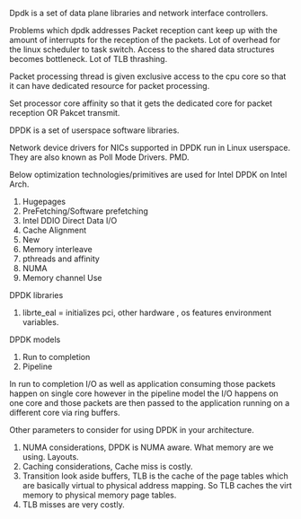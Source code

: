 Dpdk is a set of data plane libraries and network interface controllers.

Problems which dpdk addresses
	Packet reception cant keep up with the amount of interrupts for the reception of the packets.
	Lot of overhead for the linux scheduler to task switch.
	Access to the shared data structures becomes bottleneck.
	Lot of TLB thrashing.

Packet processing thread is given exclusive access to the cpu core so that it can have dedicated resource for packet processing.

Set processor core affinity so that it gets the dedicated core for packet reception OR Pakcet transmit.

DPDK is a set of userspace software libraries.

Network device drivers for NICs supported in DPDK run in Linux userspace. They are also known as Poll Mode Drivers. PMD.


Below optimization technologies/primitives are used for Intel DPDK on Intel Arch.
1) Hugepages
2) PreFetching/Software prefetching
3) Intel DDIO Direct Data I/O
4) Cache Alignment
5) New 
6) Memory interleave
7) pthreads and affinity
8) NUMA
9) Memory channel Use


DPDK libraries
1) librte_eal   = initializes pci, other hardware , os features environment variables.

DPDK models
1) Run to completion 
2) Pipeline

In run to completion I/O as well as application consuming those packets happen on single core however in the pipeline model the I/O happens on one core and those packets are then passed to the application running on a different core via ring buffers.   

Other parameters to consider for using DPDK in your architecture.
1) NUMA considerations, DPDK is NUMA aware. What memory are we using. Layouts.
2) Caching considerations, Cache miss is costly.
3) Transition look aside buffers, TLB is the cache of the page tables which are basically virtual to physical address mapping. So TLB caches the virt memory to physical memory page tables.
4) TLB misses are very costly.


